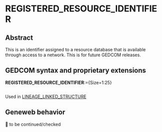 ﻿# REGISTERED_RESOURCE_IDENTIFIER
## Abstract
This is an identifier assigned to a resource database that is available through access to a network. This
is for future GEDCOM releases.


## GEDCOM syntax and proprietary extensions

**REGISTERED_RESOURCE_IDENTIFIER**:={Size=1:25}
<pre>
</pre>
Used in <a href=Ged.LINEAGE_LINKED_STRUCTURE.md>LINEAGE_LINKED_STRUCTURE</a><br />
## Geneweb behavior



🚧 to be continued/checked

